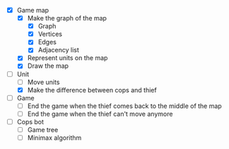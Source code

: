 - [x] Game map
    - [x] Make the graph of the map
      - [x] Graph
      - [x] Vertices
      - [x] Edges
      - [x] Adjacency list
    - [x] Represent units on the map
    - [x] Draw the map
- [ ] Unit
  - [ ] Move units
  - [x] Make the difference between cops and thief
- [ ] Game
  - [ ] End the game when the thief comes back to the middle of the map
  - [ ] End the game when the thief can't move anymore
- [ ] Cops bot
  - [ ] Game tree
  - [ ] Minimax algorithm